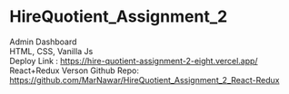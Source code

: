 # HireQuotient_Assignment_2
Admin Dashboard<br>
HTML, CSS, Vanilla Js <br>
Deploy Link : https://hire-quotient-assignment-2-eight.vercel.app/<br>
React+Redux Verson Github Repo: https://github.com/MarNawar/HireQuotient_Assignment_2_React-Redux
